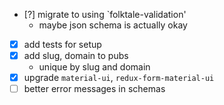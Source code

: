 * [?] migrate to using `folktale-validation'
  * maybe json schema is actually okay
* [x] add tests for setup
* [x] add slug, domain to pubs
  * unique by slug and domain
* [x] upgrade `material-ui`, `redux-form-material-ui`
* [ ] better error messages in schemas

